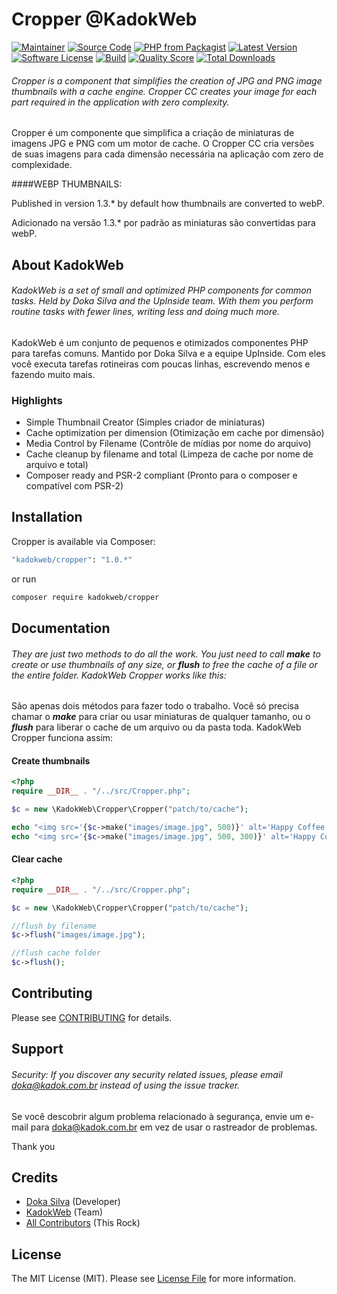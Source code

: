 # Cropper @KadokWeb

[![Maintainer](http://img.shields.io/badge/maintainer-@kadokweb-blue.svg?style=flat-square)](https://twitter.com/kadokweb)
[![Source Code](http://img.shields.io/badge/source-kadokweb/cropper-blue.svg?style=flat-square)](https://github.com/kadokweb/cropper)
[![PHP from Packagist](https://img.shields.io/packagist/php-v/kadokweb/cropper.svg?style=flat-square)](https://packagist.org/packages/kadokweb/cropper)
[![Latest Version](https://img.shields.io/github/release/kadokweb/cropper.svg?style=flat-square)](https://github.com/kadokweb/cropper/releases)
[![Software License](https://img.shields.io/badge/license-MIT-brightgreen.svg?style=flat-square)](LICENSE)
[![Build](https://img.shields.io/scrutinizer/build/g/kadokweb/cropper.svg?style=flat-square)](https://scrutinizer-ci.com/g/kadokweb/cropper)
[![Quality Score](https://img.shields.io/scrutinizer/g/kadokweb/cropper.svg?style=flat-square)](https://scrutinizer-ci.com/g/kadokweb/cropper)
[![Total Downloads](https://img.shields.io/packagist/dt/kadokweb/cropper.svg?style=flat-square)](https://packagist.org/packages/kadokweb/cropper)

###### Cropper is a component that simplifies the creation of JPG and PNG image thumbnails with a cache engine. Cropper CC creates your image for each part required in the application with zero complexity.

Cropper é um componente que simplifica a criação de miniaturas de imagens JPG e PNG com um motor de cache. O Cropper CC cria versões de suas imagens para cada dimensão necessária na aplicação com zero de complexidade.

####WEBP THUMBNAILS:

Published in version 1.3.\* by default how thumbnails are converted to webP.

Adicionado na versão 1.3.\* por padrão as miniaturas são convertidas para webP.

## About KadokWeb

###### KadokWeb is a set of small and optimized PHP components for common tasks. Held by Doka Silva and the UpInside team. With them you perform routine tasks with fewer lines, writing less and doing much more.

KadokWeb é um conjunto de pequenos e otimizados componentes PHP para tarefas comuns. Mantido por Doka Silva e a equipe UpInside. Com eles você executa tarefas rotineiras com poucas linhas, escrevendo menos e fazendo muito mais.

### Highlights

- Simple Thumbnail Creator (Simples criador de miniaturas)
- Cache optimization per dimension (Otimização em cache por dimensão)
- Media Control by Filename (Contrôle de mídias por nome do arquivo)
- Cache cleanup by filename and total (Limpeza de cache por nome de arquivo e total)
- Composer ready and PSR-2 compliant (Pronto para o composer e compatível com PSR-2)

## Installation

Cropper is available via Composer:

```bash
"kadokweb/cropper": "1.0.*"
```

or run

```bash
composer require kadokweb/cropper
```

## Documentation

###### They are just two methods to do all the work. You just need to call **_make_** to create or use thumbnails of any size, or **_flush_** to free the cache of a file or the entire folder. KadokWeb Cropper works like this:

São apenas dois métodos para fazer todo o trabalho. Você só precisa chamar o **_make_** para criar ou usar miniaturas de qualquer tamanho, ou o **_flush_** para liberar o cache de um arquivo ou da pasta toda. KadokWeb Cropper funciona assim:

#### Create thumbnails

```php
<?php
require __DIR__ . "/../src/Cropper.php";

$c = new \KadokWeb\Cropper\Cropper("patch/to/cache");

echo "<img src='{$c->make("images/image.jpg", 500)}' alt='Happy Coffee' title='Happy Coffee'>";
echo "<img src='{$c->make("images/image.jpg", 500, 300)}' alt='Happy Coffee' title='Happy Coffee'>";
```

#### Clear cache

```php
<?php
require __DIR__ . "/../src/Cropper.php";

$c = new \KadokWeb\Cropper\Cropper("patch/to/cache");

//flush by filename
$c->flush("images/image.jpg");

//flush cache folder
$c->flush();
```

## Contributing

Please see [CONTRIBUTING](https://github.com/kadokweb/cropper/blob/master/CONTRIBUTING.md) for details.

## Support

###### Security: If you discover any security related issues, please email doka@kadok.com.br instead of using the issue tracker.

Se você descobrir algum problema relacionado à segurança, envie um e-mail para doka@kadok.com.br em vez de usar o rastreador de problemas.

Thank you

## Credits

- [Doka Silva](https://github.com/kadokweb) (Developer)
- [KadokWeb](https://github.com/kadokweb) (Team)
- [All Contributors](https://github.com/kadokweb/cropper/contributors) (This Rock)

## License

The MIT License (MIT). Please see [License File](https://github.com/kadokweb/cropper/blob/master/LICENSE) for more information.
